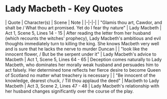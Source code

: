# Lady Macbeth - Key Quotes

| Quote | Character(s) | Scene | Note |
|-|-|-|
| "Glamis thou art, Cawdor, and shalt be / What thou art promised. Yet do I fear thy nature" | Lady Macbeth | Act 1, Scene 5, Lines 14 - 15 | After reading the letter from her husband (which recounts the witches' prophecy), Lady Macbeth's ambitious and evil thoughts immediately turn to killing the king. She knows Macbeth very well and is sure that he lacks the nerve to murder Duncan |
| "look like the innocent flower, / But be the serpent under it" | Lady Macbeth's advice to Macbeth | Act 1, Scene 5, Lines 64 - 65 | Deception comes naturally to Lady Macbeth, who dominates her morally weak husband and persuades him to act falsely. Her determined tone reflects her fierce desire to become Queen of Scotland no matter what treachery is necessary |
| "Be innocent of the knowledge, dearest chuck, / Till thou applaud the deed" | Macbeth to Lady Macbeth | Act 3, Scene 2, Lines 47 - 48 | Lady Macbeth's relationship with her husband changes significantly over the course of the play. 
